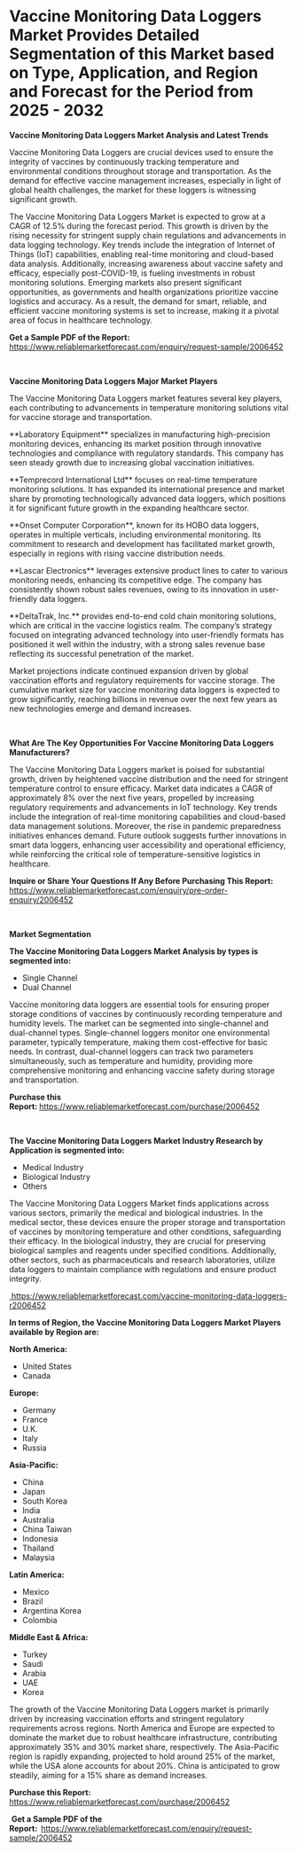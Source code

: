 <p><h1>Vaccine Monitoring Data Loggers Market Provides Detailed Segmentation of this Market based on Type, Application, and Region and Forecast for the Period from 2025 - 2032</h1></p><p><strong>Vaccine Monitoring Data Loggers Market Analysis and Latest Trends</strong></p>
<p><p>Vaccine Monitoring Data Loggers are crucial devices used to ensure the integrity of vaccines by continuously tracking temperature and environmental conditions throughout storage and transportation. As the demand for effective vaccine management increases, especially in light of global health challenges, the market for these loggers is witnessing significant growth. </p><p>The Vaccine Monitoring Data Loggers Market is expected to grow at a CAGR of 12.5% during the forecast period. This growth is driven by the rising necessity for stringent supply chain regulations and advancements in data logging technology. Key trends include the integration of Internet of Things (IoT) capabilities, enabling real-time monitoring and cloud-based data analysis. Additionally, increasing awareness about vaccine safety and efficacy, especially post-COVID-19, is fueling investments in robust monitoring solutions. Emerging markets also present significant opportunities, as governments and health organizations prioritize vaccine logistics and accuracy. As a result, the demand for smart, reliable, and efficient vaccine monitoring systems is set to increase, making it a pivotal area of focus in healthcare technology.</p></p>
<p><strong>Get a Sample PDF of the Report:&nbsp;</strong> <a href="https://www.reliablemarketforecast.com/enquiry/request-sample/2006452?utm_campaign=2889&utm_medium=2&utm_source=Github&utm_content=ia&utm_term=16042025&utm_id=vaccine-monitoring-data-loggers">https://www.reliablemarketforecast.com/enquiry/request-sample/2006452</a></p>
<p>&nbsp;</p>
<p><strong>Vaccine Monitoring Data Loggers Major Market Players</strong></p>
<p><p>The Vaccine Monitoring Data Loggers market features several key players, each contributing to advancements in temperature monitoring solutions vital for vaccine storage and transportation. </p><p>**Laboratory Equipment** specializes in manufacturing high-precision monitoring devices, enhancing its market position through innovative technologies and compliance with regulatory standards. This company has seen steady growth due to increasing global vaccination initiatives.</p><p>**Temprecord International Ltd** focuses on real-time temperature monitoring solutions. It has expanded its international presence and market share by promoting technologically advanced data loggers, which positions it for significant future growth in the expanding healthcare sector.</p><p>**Onset Computer Corporation**, known for its HOBO data loggers, operates in multiple verticals, including environmental monitoring. Its commitment to research and development has facilitated market growth, especially in regions with rising vaccine distribution needs.</p><p>**Lascar Electronics** leverages extensive product lines to cater to various monitoring needs, enhancing its competitive edge. The company has consistently shown robust sales revenues, owing to its innovation in user-friendly data loggers.</p><p>**DeltaTrak, Inc.** provides end-to-end cold chain monitoring solutions, which are critical in the vaccine logistics realm. The company’s strategy focused on integrating advanced technology into user-friendly formats has positioned it well within the industry, with a strong sales revenue base reflecting its successful penetration of the market.</p><p>Market projections indicate continued expansion driven by global vaccination efforts and regulatory requirements for vaccine storage. The cumulative market size for vaccine monitoring data loggers is expected to grow significantly, reaching billions in revenue over the next few years as new technologies emerge and demand increases.</p></p>
<p>&nbsp;</p>
<p><strong>What Are The Key Opportunities For Vaccine Monitoring Data Loggers Manufacturers?</strong></p>
<p><p>The Vaccine Monitoring Data Loggers market is poised for substantial growth, driven by heightened vaccine distribution and the need for stringent temperature control to ensure efficacy. Market data indicates a CAGR of approximately 8% over the next five years, propelled by increasing regulatory requirements and advancements in IoT technology. Key trends include the integration of real-time monitoring capabilities and cloud-based data management solutions. Moreover, the rise in pandemic preparedness initiatives enhances demand. Future outlook suggests further innovations in smart data loggers, enhancing user accessibility and operational efficiency, while reinforcing the critical role of temperature-sensitive logistics in healthcare.</p></p>
<p><strong>Inquire or Share Your Questions If Any Before Purchasing This Report:</strong> <a href="https://www.reliablemarketforecast.com/enquiry/pre-order-enquiry/2006452?utm_campaign=2889&utm_medium=2&utm_source=Github&utm_content=ia&utm_term=16042025&utm_id=vaccine-monitoring-data-loggers">https://www.reliablemarketforecast.com/enquiry/pre-order-enquiry/2006452</a></p>
<p>&nbsp;</p>
<p><strong>Market Segmentation</strong></p>
<p><strong>The Vaccine Monitoring Data Loggers Market Analysis by types is segmented into:</strong></p>
<p><ul><li>Single Channel</li><li>Dual Channel</li></ul></p>
<p><p>Vaccine monitoring data loggers are essential tools for ensuring proper storage conditions of vaccines by continuously recording temperature and humidity levels. The market can be segmented into single-channel and dual-channel types. Single-channel loggers monitor one environmental parameter, typically temperature, making them cost-effective for basic needs. In contrast, dual-channel loggers can track two parameters simultaneously, such as temperature and humidity, providing more comprehensive monitoring and enhancing vaccine safety during storage and transportation.</p></p>
<p><strong>Purchase this Report:&nbsp;</strong><a href="https://www.reliablemarketforecast.com/purchase/2006452?utm_campaign=2889&utm_medium=2&utm_source=Github&utm_content=ia&utm_term=16042025&utm_id=vaccine-monitoring-data-loggers">https://www.reliablemarketforecast.com/purchase/2006452</a></p>
<p>&nbsp;</p>
<p><strong>The Vaccine Monitoring Data Loggers Market Industry Research by Application is segmented into:</strong></p>
<p><ul><li>Medical Industry</li><li>Biological Industry</li><li>Others</li></ul></p>
<p><p>The Vaccine Monitoring Data Loggers Market finds applications across various sectors, primarily the medical and biological industries. In the medical sector, these devices ensure the proper storage and transportation of vaccines by monitoring temperature and other conditions, safeguarding their efficacy. In the biological industry, they are crucial for preserving biological samples and reagents under specified conditions. Additionally, other sectors, such as pharmaceuticals and research laboratories, utilize data loggers to maintain compliance with regulations and ensure product integrity.</p></p>
<p><a href="https://www.reliablemarketforecast.com/vaccine-monitoring-data-loggers-r2006452?utm_campaign=2889&utm_medium=2&utm_source=Github&utm_content=ia&utm_term=16042025&utm_id=vaccine-monitoring-data-loggers">&nbsp;https://www.reliablemarketforecast.com/vaccine-monitoring-data-loggers-r2006452</a></p>
<p><strong>In terms of Region, the Vaccine Monitoring Data Loggers Market Players available by Region are:</strong></p>
<p>
    <p> <strong> North America: </strong>
        <ul>
            <li>United States</li>
            <li>Canada</li>
        </ul>
        </p> 
    <p> <strong> Europe: </strong>
        <ul>
            <li>Germany</li>
            <li>France</li>
            <li>U.K.</li>
            <li>Italy</li>
            <li>Russia</li>
        </ul>
        </p> 
    <p> <strong> Asia-Pacific: </strong>
        <ul>
            <li>China</li>
            <li>Japan</li>
            <li>South Korea</li>
            <li>India</li>
            <li>Australia</li>
            <li>China Taiwan</li>
            <li>Indonesia</li>
            <li>Thailand</li>
            <li>Malaysia</li>
        </ul>
        </p> 
    <p> <strong> Latin America: </strong>
        <ul>
            <li>Mexico</li>
            <li>Brazil</li>
            <li>Argentina Korea</li>
            <li>Colombia</li>
        </ul>
        </p> 
    <p> <strong> Middle East & Africa: </strong>
        <ul>
            <li>Turkey</li>
            <li>Saudi</li>
            <li>Arabia</li>
            <li>UAE</li>
            <li>Korea</li>
        </ul>
    </p>
    </p>
<p><p>The growth of the Vaccine Monitoring Data Loggers market is primarily driven by increasing vaccination efforts and stringent regulatory requirements across regions. North America and Europe are expected to dominate the market due to robust healthcare infrastructure, contributing approximately 35% and 30% market share, respectively. The Asia-Pacific region is rapidly expanding, projected to hold around 25% of the market, while the USA alone accounts for about 20%. China is anticipated to grow steadily, aiming for a 15% share as demand increases.</p></p>
<p><strong>Purchase this Report: </strong><a href="https://www.reliablemarketforecast.com/purchase/2006452?utm_campaign=2889&utm_medium=2&utm_source=Github&utm_content=ia&utm_term=16042025&utm_id=vaccine-monitoring-data-loggers">https://www.reliablemarketforecast.com/purchase/2006452</a></p>
<p>&nbsp;<strong>Get a Sample PDF of the Report:&nbsp;&nbsp;</strong><a href="https://www.reliablemarketforecast.com/enquiry/request-sample/2006452?utm_campaign=2889&utm_medium=2&utm_source=Github&utm_content=ia&utm_term=16042025&utm_id=vaccine-monitoring-data-loggers">https://www.reliablemarketforecast.com/enquiry/request-sample/2006452</a></p>
<p><strong></strong></p>
<p><p></p><p></p><p></p></p>